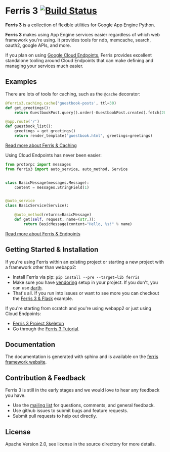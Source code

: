 # Ferris 3 [![Build Status](https://drone.io/github.com/jonparrott/ferris3/status.png)](https://drone.io/github.com/jonparrott/ferris3/latest)

**Ferris 3** is a collection of flexible utilities for Google App Engine Python.

**Ferris 3** makes using App Engine services easier regardless of which web framework you're using. It provides tools for ndb, memcache, search, oauth2, google APIs, and more.

If you plan on using [Google Cloud Endpoints](https://cloud.google.com/endpoints/), Ferris provides excellent standalone tooling around Cloud Endpoints that can make defining and managing your services much easier.

Examples
--------

There are lots of tools for caching, such as the ``@cache`` decorator:

```python
@ferris3.caching.cache('guestbook-posts', ttl=30)
def get_greetings():
    return GuestbookPost.query().order(-GuestbookPost.created).fetch(20)

@app.route('/')
def guestbook_list():
    greetings = get_greetings()
    return render_template("guestbook.html", greetings=greetings)
```

[Read more about Ferris & Caching](http://ferris-framework.appspot.com/docs3/users_guide/caching.html)

Using Cloud Endpoints has never been easier:

```python
from protorpc import messages
from ferris3 import auto_service, auto_method, Service


class BasicMessage(messages.Message):
    content = messages.StringField(1)


@auto_service
class BasicService(Service):

    @auto_method(returns=BasicMessage)
    def get(self, request, name=(str,)):
        return BasicMessage(content="Hello, %s!" % name)

```

[Read more about Ferris & Endpoints](http://ferris-framework.appspot.com/docs3/users_guide/endpoints.html)

Getting Started & Installation
------------------------------

If you're using Ferris within an existing project or starting a new project with a framework other than webapp2:
* Install Ferris via pip: ``pip install --pre --target=lib ferris``
* Make sure you have [vendoring](http://blog.jonparrott.com/managing-vendored-packages-on-app-engine/) setup in your project. If you don't, you can use [darth](https://github.com/jonparrott/Darth-Vendor).
* That's all. If you run into issues or want to see more you can checkout the [Ferris 3 & Flask](https://github.com/jonparrott/flask-ferris-example) example.

If you're starting from scratch and you're using webapp2 or just using Cloud Endpoints:
* [Ferris 3 Project Skeleton](https://github.com/jonparrott/Ferris-3-Skeleton)
* Go through the [Ferris 3 Tutorial](http://ferris-framework.appspot.com/docs3/tutorial.html).

Documentation
-------------

The documentation is generated with sphinx and is available on the [ferris framework website](http://ferris-framework.appspot.com/docs3/index.html).

Contribution & Feedback
-----------------------

Ferris 3 is still in the early stages and we would love to hear any feedback you have.

* Use the [mailing list](https://groups.google.com/forum/?fromgroups#!forum/ferris-framework) for questions, comments, and general feedback.
* Use github issues to submit bugs and feature requests.
* Submit pull requests to help out directly.

License
-------

Apache Version 2.0, see license in the source directory for more details.
